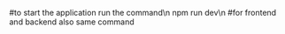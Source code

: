 #to start the application run the command\n
npm run dev\n
#for frontend and backend also same command

